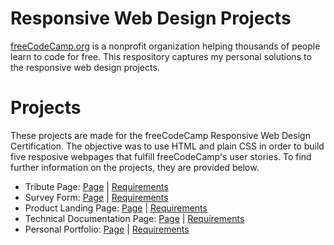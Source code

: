 # Responsive Web Design Projects
<a href="https://www.freecodecamp.org/learn" target="_blank">freeCodeCamp.org</a> is a nonprofit organization helping thousands of people learn to code for free. This respository captures my personal solutions to the responsive web design projects.

# Projects
These projects are made for the freeCodeCamp Responsive Web Design Certification. The objective was to use HTML and plain CSS in order to build five resposive webpages that fulfill freeCodeCamp's user stories. To find further information on the projects, they are provided below. 

<ul>
  <li>Tribute Page: <a href="https://codepen.io/tristinlongstreath/full/ZELpxZo" target="_self">Page</a> | <a href="https://www.freecodecamp.org/learn/responsive-web-design/responsive-web-design-projects/build-a-tribute-page" target="_self">Requirements</a></li>
  <li>Survey Form: <a href="" target="_self">Page</a> | <a href="https://www.freecodecamp.org/learn/responsive-web-design/responsive-web-design-projects/build-a-survey-form" target="_self">Requirements</a></li>
  <li>Product Landing Page: <a href="" target="_self">Page</a> | <a href="https://www.freecodecamp.org/learn/responsive-web-design/responsive-web-design-projects/build-a-product-landing-page" target="_self">Requirements</a></li>
  <li>Technical Documentation Page: <a href="" target="_self">Page</a> | <a href="https://www.freecodecamp.org/learn/responsive-web-design/responsive-web-design-projects/build-a-technical-documentation-page" target="_self">Requirements</a></li>
  <li>Personal Portfolio: <a href="" target="_self">Page</a> | <a href="https://www.freecodecamp.org/learn/responsive-web-design/responsive-web-design-projects/build-a-personal-portfolio-webpage" target="_self">Requirements</a></li>
</ul>
